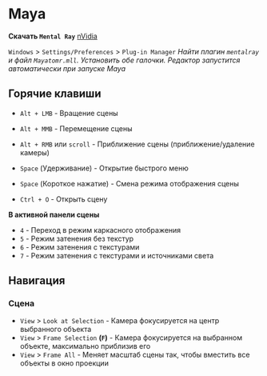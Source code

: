 # Maya

**Скачать `Mental Ray`**
[nVidia](http://www.nvidia.com)

`Windows` > `Settings/Preferences` > `Plug-in Manager`
*Найти плагин `mentalray` и файл `Mayatomr.mll`. Установить обе галочки. Редактор запустится автоматически при запуске Maya*

## Горячие клавиши

* `Alt + LMB` - Вращение сцены
* `Alt + MMB` - Перемещение сцены
* `Alt + RMB` или `scroll` - Приближение сцены (приближение/удаление камеры)

* `Space` (Удерживание) - Открытие быстрого меню
* `Space` (Короткое нажатие) - Смена режима отображения сцены
* `Ctrl + O` - Открыть сцену

**В активной панели сцены**

* `4` - Переход в режим каркасного отображения
* `5` - Режим затенения без текстур
* `6` - Режим затенения с текстурами
* `7` - Режим затенения с текстурами и источниками света

## Навигация

### Сцена

* `View` > `Look at Selection` - Камера фокусируется на центр выбранного объекта
* `View` > `Frame Selection` **(`F`)** - Камера фокусируется на выбранном объекте, максимально приблизив его
* `View` > `Frame All` - Меняет масштаб сцены так, чтобы вместить все объекты в окно проекции